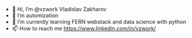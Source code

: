- 👋 Hi, I’m @vzwork Vladislav Zakharov
- 👀 I’m automization
- 🌱 I’m currently learning FERN webstack and data science with python
- 📫 How to reach me https://www.linkedin.com/in/vzwork/
